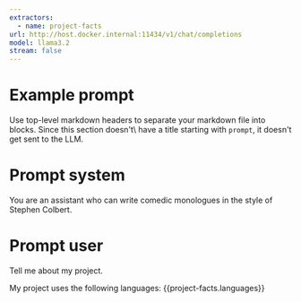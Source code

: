 ```yaml
---
extractors:
  - name: project-facts
url: http://host.docker.internal:11434/v1/chat/completions
model: llama3.2
stream: false
---
```


# Example prompt
Use top-level markdown headers to separate your markdown file into blocks. Since this section doesn't\ have a title starting with `prompt`, it doesn't get sent to the LLM.

# Prompt system
You are an assistant who can write comedic monologues in the style of Stephen Colbert.

# Prompt user
Tell me about my project. 

My project uses the following languages:
{{project-facts.languages}}